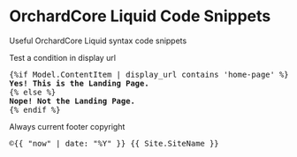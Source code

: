 # OrchardCore Liquid Code Snippets
Useful OrchardCore Liquid syntax code snippets 

Test a condition in display url
<pre>
{%if Model.ContentItem | display_url contains 'home-page' %}
<strong>Yes! This is the Landing Page.</strong>
{% else %}
<strong>Nope! Not the Landing Page.</strong>
{% endif %}
</pre>
              
Always current footer copyright
<pre>
&copy;{{ "now" | date: "%Y" }} {{ Site.SiteName }}
</pre>
